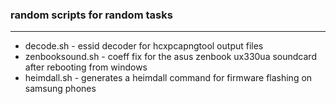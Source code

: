 ### random scripts for random tasks
---
- decode.sh - essid decoder for hcxpcapngtool output files
- zenbooksound.sh - coeff fix for the asus zenbook ux330ua soundcard after rebooting from windows
- heimdall.sh - generates a heimdall command for firmware flashing on samsung phones
